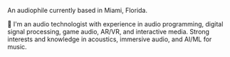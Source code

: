 An audiophile currently based in Miami, Florida.

📼 I'm an audio technologist with experience in audio programming, digital signal processing, game audio, AR/VR, and interactive media. Strong interests and knowledge in acoustics, immersive audio, and AI/ML for music.
